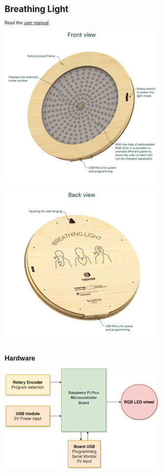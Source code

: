 # Breathing Light

Read the [user manual](img/ENG_kasutusjuhend.pdf).

![The Breathing Light front view](img/Product_visuals-01.jpg)

![The Breathing Light backt view](img/Product_visuals-02.jpg)

## Hardware

![Block diagram](img/Hardware_blokk_diagram.drawio.png)
